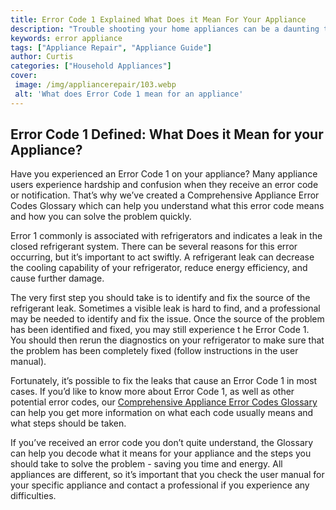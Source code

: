 ```yaml
---
title: Error Code 1 Explained What Does it Mean For Your Appliance
description: "Trouble shooting your home appliances can be a daunting task Learn why Error Code 1 appears and what it means for your appliance in this informative blog post"
keywords: error appliance
tags: ["Appliance Repair", "Appliance Guide"]
author: Curtis
categories: ["Household Appliances"]
cover: 
 image: /img/appliancerepair/103.webp
 alt: 'What does Error Code 1 mean for an appliance'
---
```

## Error Code 1 Defined: What Does it Mean for your Appliance? 

Have you experienced an Error Code 1 on your appliance? Many appliance users experience hardship and confusion when they receive an error code or notification. That’s why we’ve created a Comprehensive Appliance Error Codes Glossary which can help you understand what this error code means and how you can solve the problem quickly. 

Error 1 commonly is associated with refrigerators and indicates a leak in the closed refrigerant system. There can be several reasons for this error occurring, but it’s important to act swiftly. A refrigerant leak can decrease the cooling capability of your refrigerator, reduce energy efficiency, and cause further damage. 

The very first step you should take is to identify and fix the source of the refrigerant leak. Sometimes a visible leak is hard to find, and a professional may be needed to identify and fix the issue. Once the source of the problem has been identified and fixed, you may still experience t he Error Code 1. You should then rerun the diagnostics on your refrigerator to make sure that the problem has been completely fixed (follow instructions in the user manual).

Fortunately, it’s possible to fix the leaks that cause an Error Code 1 in most cases. If you’d like to know more about Error Code 1, as well as other potential error codes, our [Comprehensive Appliance Error Codes Glossary](./error-codes/) can help you get more information on what each code usually means and what steps should be taken. 

If you’ve received an error code you don’t quite understand, the Glossary can help you decode what it means for your appliance and the steps you should take to solve the problem - saving you time and energy. 
All appliances are different, so it’s important that you check the user manual for your specific appliance and contact a professional if you experience any difficulties.
